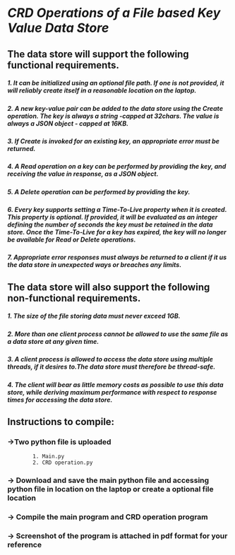 # ***CRD Operations of a File based Key Value Data Store***

## The data store will support the following functional requirements.

  ##### 1. It can be initialized using an optional file path. If one is not provided, it will reliably  create itself in a reasonable location on the laptop.
  ##### 2. A new key-value pair can be added to the data store using the Create operation. The key is always a string -capped at 32chars. The value is always a JSON object -   capped at 16KB.
 #####  3. If Create is invoked for an existing key, an appropriate error must be returned.
 #####  4. A Read operation on a key can be performed by providing the key, and receiving the value in response, as a JSON object.
 ##### 5. A Delete operation can be performed by providing the key.
 #####  6. Every key supports setting a Time-To-Live property when it is created. This property is optional. If provided, it will be evaluated as an integer defining the number of            seconds the key must be retained in the data store. Once the Time-To-Live for a key has expired, the key will no longer be available for Read or Delete operations.
#####   7. Appropriate error responses must always be returned to a client if it us the data store in unexpected ways or breaches any limits.

## The data store will also support the following non-functional requirements.

#####   1. The size of the file storing data must never exceed 1GB.
#####   2. More than one client process cannot be allowed to use the same file as a data store at any  given time.
#####   3. A client process is allowed to access the data store using multiple threads, if it desires to.The data store must therefore be thread-safe.
#####   4. The client will bear as little memory costs as possible to use this data store, while deriving maximum performance with respect to response times for accessing the data store.




## Instructions to compile:
### ->Two python file is uploaded
            1. Main.py
            2. CRD operation.py
### -> Download and save the main python file and accessing python file in location on the laptop or create a optional file location 
### -> Compile the main program and CRD operation program
### -> Screenshot of the program is attached in pdf format for your reference
